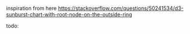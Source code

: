 # 

inspiration from here https://stackoverflow.com/questions/50241534/d3-sunburst-chart-with-root-node-on-the-outside-ring

todo: 